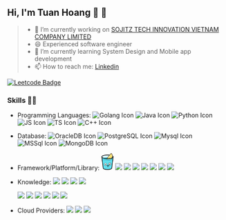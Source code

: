 ## Hi, I'm Tuan Hoang 👋 👋

> - 🔭 I’m currently working on [SOJITZ TECH INNOVATION VIETNAM COMPANY LIMITED](https://www.sojitz-ti.vn/)
> - 😄 Experienced software engineer
> - 🌱 I’m currently learning System Design and Mobile app development
> - 📫 How to reach me: [Linkedin](https://www.linkedin.com/in/anh-tuan-hoang-5259a0163/)

[![Leetcode Badge](https://img.shields.io/badge/-Leetcode-b3b3b3?style=flat-square&logo=Leetcode&logoColor=white&link=https://leetcode.com/anhtuanhoang0921)](https://leetcode.com/anhtuanhoang0921)

### Skills 👨‍💻
- Programming Languages: ![Golang Icon](https://img.icons8.com/color/48/000000/golang.png) 
 ![Java Icon](https://img.icons8.com/color/48/000000/java-coffee-cup-logo.png) 
 ![Python Icon](https://img.icons8.com/color/48/000000/python.png) 
 ![JS Icon](https://img.icons8.com/color/48/000000/javascript.png)
 ![TS Icon](https://img.icons8.com/color/48/000000/typescript.png)
 ![C++ Icon](https://img.icons8.com/color/48/000000/c-plus-plus-logo.png)



- Database: ![OracleDB Icon](https://img.shields.io/badge/Oracle-F80000?style=for-the-badge&logo=oracle&logoColor=white) 
  ![PostgreSQL Icon](https://img.icons8.com/color/48/000000/postgreesql.png)
  ![Mysql Icon](https://img.icons8.com/color/48/000000/mysql.png)
  ![MSSql Icon](https://img.icons8.com/?size=50&id=laYYF3dV0Iew&format=png&color=000000)
  ![MongoDB Icon](https://img.icons8.com/color/48/000000/mongodb.png)



- Framework/Platform/Library: <code><img height="40" src="https://raw.githubusercontent.com/gin-gonic/logo/master/color.png"></code>
  <code><img height="40" src="https://github.com/pion/webrtc/raw/master/.github/pion-gopher-webrtc.png"></code>
  <code><img height="40" src="https://img.icons8.com/?size=100&id=90519&format=png&color=000000"></code>
  <code><img height="40" src="https://img.icons8.com/?size=100&id=t4YbEbA834uH&format=png&color=000000"></code>
  <code><img height="40" src="https://img.icons8.com/?size=160&id=eETV3RNHVrWA&format=png"></code>
  <code><img height="40" src="https://img.icons8.com/color/48/000000/angularjs.png"></code>
  <code><img height="40" src="https://img.icons8.com/?size=100&id=32418&format=png&color=000000"></code>
  <code><img height="40" src="https://img.icons8.com/color/48/000000/flutter.png"></code>


- Knowledge:   <code><img height="40" src="https://webrtc.github.io/webrtc-org/assets/images/webrtc-logo-vert-retro-255x305.png"></code>
  <code><img height="40" src="https://files.softicons.com/download/system-icons/quicktime-metal-icons-by-jason-coloma/png/512x512/RTSP.png"></code>
  <code><img height="40" src="https://img.icons8.com/color/48/000000/ubuntu.png"></code>
  <code><img height="40" src="https://upload.wikimedia.org/wikipedia/commons/thumb/a/af/Xubuntu_logo.svg/1200px-Xubuntu_logo.svg.png"></code>

  <code><img height="40" src="https://img.icons8.com/color/48/000000/elasticsearch.png"></code>
  <code><img height="40" src="https://upload.wikimedia.org/wikipedia/commons/thumb/6/6f/Zabbix_logo.svg/2560px-Zabbix_logo.svg.png"></code>
  <code><img height="40" src="https://img.icons8.com/color/48/000000/redis.png"></code>
  <code><img height="40" src="https://img.icons8.com/color/48/000000/jenkins.png"></code>
  <code><img height="40" src="https://img.icons8.com/color/48/000000/docker.png"></code>
  <code><img height="40" src="https://img.icons8.com/color/48/000000/ansible.png"></code>

- Cloud Providers:   <code><img height="40" src="https://img.icons8.com/color/48/000000/azure-1.png"></code>
  <code><img height="40" src="https://img.icons8.com/color/48/000000/amazon-web-services.png"></code>
  <code><img height="40" src="https://img.icons8.com/color/48/000000/google-cloud-platform.png"></code>


<!--
**AnhTuanHoang/AnhTuanHoang** is a ✨ _special_ ✨ repository because its `README.md` (this file) appears on your GitHub profile.

Here are some ideas to get you started:

- 🔭 I’m currently working on ...
- 🌱 I’m currently learning ...
- 👯 I’m looking to collaborate on ...
- 🤔 I’m looking for help with ...
- 💬 Ask me about ...
- 📫 How to reach me: ...
- 😄 Pronouns: ...
- ⚡ Fun fact: ...
- 📫 [My CV](https://www.topcv.vn/xem-cv/VAUBUwYCAg0FW1EIAFdRUQYGC1MEAQNUAlpSBw9d83)
-->
